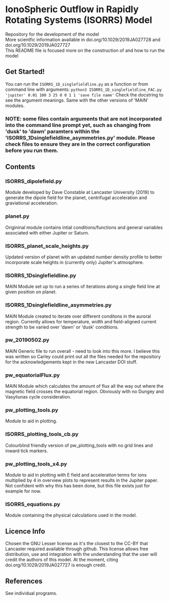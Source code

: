 # IonoSpheric Outflow in Rapidly Rotating Systems (ISORRS) Model

Repository for the development of the model <br>
More scientfic information available in doi.org/10.1029/2019JA027728 and doi.org/10.1029/2019JA027727 <br>
This README file is focused more on the construction of and how to run the model <br>

## Get Started!
You can run the `ISORRS_1D_singlefieldline.py` as a function or from command line with arguments:
`python3 ISORRS_1D_singlefieldline_FAC.py 'jupiter' 0.01 100 3 25 0 0 1 1 'save file name'`
Check the docstring to see the argument meanings.
Same with the other versions of 'MAIN' modules.

### NOTE: some files contain arguments that are not incorporated into the command line prompt yet, such as changing from 'dusk' to 'dawn' paramters within the 'ISORRS_1Dsinglefieldline_asymmetries.py' module. Please check files to ensure they are in the correct configuration before you run them.


## Contents
### ISORRS_dipolefield.py
Module developed by Dave Constable at Lancaster University (2019) to generate the dipole field for the planet, centrifugal acceleration and graviational acceleration.

### planet.py
Origininal module contains intial conditions/functions and general variables associated with either Jupiter or Saturn.

### ISORRS_planet_scale_heights.py
Updated version of planet with an updated number density profile to better incorporate scale heights in (currently only) Jupiter's atmosphere.

### ISORRS_1Dsinglefieldline.py
MAIN Module set up to run a series of iterations along a single field line at given position on planet.

### ISORRS_1Dsinglefieldline_asymmetries.py
MAIN Module created to iterate over different conditons in the auroral region. Currently allows for temperature, width and field-aligned current strength to be varied over 'dawn' or 'dusk' conditions.

### pw_20190502.py
MAIN Generic file to run overall - need to look into this more. I believe this was written so Carley could print out all
the files needed for the repository for the acknowledgements kept in the new Lancaster DOI stuff. 

### pw_equatorialFlux.py
MAIN Module which calculates the amount of flux all the way out where the magnetic field crosses the equatorial region.
Obviously with no Dungey and Vasyliunas cycle consideration.

### pw_plotting_tools.py
Module to aid in plotting.

### ISORRS_plotting_tools_cb.py
Colourblind friendly version of pw_plotting_tools with no grid lines and inward tick markers.

### pw_plotting_tools_x4.py
Module to aid in plotting with E field and acceleration terms for ions multiplied by 4 in overview plots to represent results in the Jupiter paper. Not confident with why this has been done, but this file exists just for example for now.

### ISORRS_equations.py
Module containing the physical calculations used in the model.

## Licence Info
Chosen the GNU Lesser license as it's the closest to the CC-BY that Lancaster required available through github. 
This license allows free distribution, use and integration with the understanding that the user will credit the authors of this model. 
At the moment, citing doi.org/10.1029/2019JA027727 is enough credit.

## References
See individual programs.
